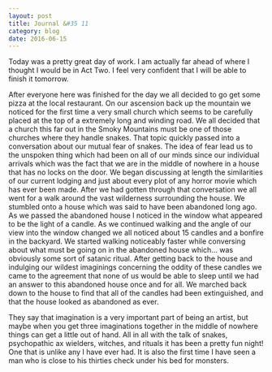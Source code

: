 ```yaml
---
layout: post
title: Journal &#35 11
category: blog
date: 2016-06-15
---
```

Today was a pretty great day of work. I am actually far ahead of where I thought I would be in Act Two. I feel very confident that I will be able to finish it tomorrow. 

After everyone here was finished for the day we all decided to go get some pizza at the local restaurant. On our ascension back up the mountain we noticed for the first time a very small church which seems to be carefully placed at the top of a extremely long and winding road. We all decided that a church this far out in the Smoky Mountains must be one of those churches where they handle snakes. That topic quickly passed into a conversation about our mutual fear of snakes. The idea of fear lead us to the unspoken thing which had been on all of our minds since our individual arrivals which was the fact that we are in the middle of nowhere in a house that has no locks on the door. We began discussing at length the similarities of our current lodging and just about every plot of any horror movie which has ever been made. After we had gotten through that conversation we all went for a walk around the vast wilderness surrounding the house. We stumbled onto a house which was said to have been abandoned long ago. As we passed the abandoned house I noticed in the window what appeared to be the light of a candle. As we continued walking and the angle of our view into the window changed we all noticed about 15 candles and a bonfire in the backyard. We started walking noticeably faster while conversing about what must be going on in the abandoned house which… was obviously some sort of satanic ritual. After getting back to the house and indulging our wildest imaginings concerning the oddity of these candles we came to the agreement that none of us would be able to sleep until we had an answer to this abandoned house once and for all. We marched back down to the house to find that all of the candles had been extinguished, and that the house looked as abandoned as ever. 

They say that imagination is a very important part of being an artist, but maybe when you get three imaginations together in the middle of nowhere things can get a little out of hand. All in all with the talk of snakes, psychopathic ax wielders, witches, and rituals it has been a pretty fun night! One that is unlike any I have ever had. It is also the first time I have seen a man who is close to his thirties check under his bed for monsters. 